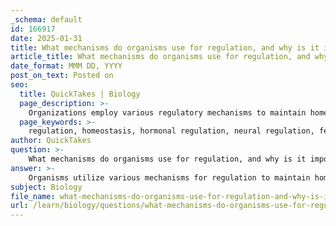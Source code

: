 ```yaml
---
_schema: default
id: 166917
date: 2025-01-31
title: What mechanisms do organisms use for regulation, and why is it important for their function?
article_title: What mechanisms do organisms use for regulation, and why is it important for their function?
date_format: MMM DD, YYYY
post_on_text: Posted on
seo:
  title: QuickTakes | Biology
  page_description: >-
    Organizations employ various regulatory mechanisms to maintain homeostasis, which is essential for their overall function and survival. Key regulatory systems include hormonal and neural regulation, feedback mechanisms, pH control, temperature management, and fluid balance.
  page_keywords: >-
    regulation, homeostasis, hormonal regulation, neural regulation, feedback mechanisms, positive feedback, negative feedback, pH regulation, temperature regulation, electrolyte balance, physiological processes, survival, adaptation
author: QuickTakes
question: >-
    What mechanisms do organisms use for regulation, and why is it important for their function?
answer: >-
    Organisms utilize various mechanisms for regulation to maintain homeostasis, which is crucial for their overall function and survival. Here are some key regulatory mechanisms:\n\n1. **Hormonal Regulation**: The endocrine system plays a significant role in regulating physiological processes through hormones. For example, insulin and glucagon are hormones produced by the pancreas that regulate blood glucose levels. When blood sugar rises, insulin is released to facilitate the uptake of glucose by cells, while glucagon is released when blood sugar levels drop to stimulate the release of glucose from stored glycogen.\n\n2. **Neural Regulation**: The nervous system regulates responses to stimuli through a network of neurons. Sensory receptors detect changes in the environment, and the information is transmitted to the central nervous system for processing. The nervous system then coordinates appropriate responses, such as reflex actions or voluntary movements, to maintain homeostasis.\n\n3. **Feedback Mechanisms**: Feedback loops are essential for maintaining homeostasis. There are two types:\n   - **Negative Feedback**: This mechanism counteracts changes to bring the system back to its set point. For instance, if body temperature rises, mechanisms such as sweating are activated to cool the body down.\n   - **Positive Feedback**: This mechanism amplifies changes, often leading to a specific outcome. An example is the release of oxytocin during childbirth, which intensifies contractions until delivery occurs.\n\n4. **pH Regulation**: Organisms maintain pH levels through buffering systems. For example, the bicarbonate buffer system in human blood helps regulate pH by neutralizing excess acids or bases. This is vital because even slight deviations in pH can disrupt cellular functions and metabolic processes.\n\n5. **Temperature Regulation**: Many organisms have mechanisms to regulate their internal temperature. Endothermic animals, like mammals, maintain a constant body temperature through metabolic processes, while ectothermic animals, like reptiles, rely on external environmental conditions to regulate their body temperature.\n\n6. **Fluid and Electrolyte Balance**: Organisms regulate the balance of fluids and electrolytes through mechanisms such as kidney function, which filters blood and maintains the appropriate levels of water and ions in the body.\n\nThe importance of these regulatory mechanisms lies in their ability to ensure that organisms can adapt to changes in their internal and external environments. By maintaining homeostasis, organisms can optimize their physiological functions, enhance survival, and improve their ability to reproduce and grow. Disruptions in these regulatory processes can lead to diseases or dysfunctions, highlighting the critical nature of regulation in biological systems.
subject: Biology
file_name: what-mechanisms-do-organisms-use-for-regulation-and-why-is-it-important-for-their-function.md
url: /learn/biology/questions/what-mechanisms-do-organisms-use-for-regulation-and-why-is-it-important-for-their-function
---
```


&nbsp;
